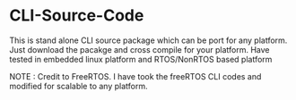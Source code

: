 # CLI-Source-Code
This is stand alone CLI source package which can be port for any platform. Just download the pacakge and cross compile for your platform. 
Have tested in embedded linux platform and RTOS/NonRTOS based platform 


NOTE : Credit to FreeRTOS. I have took the freeRTOS CLI codes and modified for scalable to any platform. 
